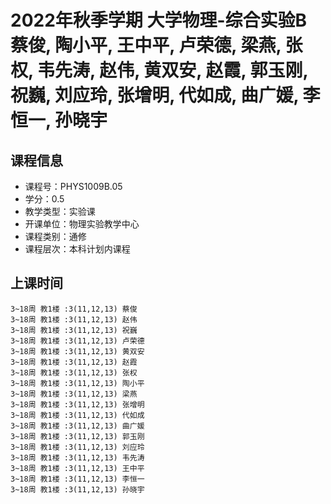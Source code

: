 # 2022年秋季学期 大学物理-综合实验B 蔡俊, 陶小平, 王中平, 卢荣德, 梁燕, 张权, 韦先涛, 赵伟, 黄双安, 赵霞, 郭玉刚, 祝巍, 刘应玲, 张增明, 代如成, 曲广媛, 李恒一, 孙晓宇






## 课程信息

- 课程号：PHYS1009B.05
- 学分：0.5
- 教学类型：实验课
- 开课单位：物理实验教学中心
- 课程类别：通修
- 课程层次：本科计划内课程

## 上课时间

```
3~18周 教1楼 :3(11,12,13) 蔡俊
3~18周 教1楼 :3(11,12,13) 赵伟
3~18周 教1楼 :3(11,12,13) 祝巍
3~18周 教1楼 :3(11,12,13) 卢荣德
3~18周 教1楼 :3(11,12,13) 黄双安
3~18周 教1楼 :3(11,12,13) 赵霞
3~18周 教1楼 :3(11,12,13) 张权
3~18周 教1楼 :3(11,12,13) 陶小平
3~18周 教1楼 :3(11,12,13) 梁燕
3~18周 教1楼 :3(11,12,13) 张增明
3~18周 教1楼 :3(11,12,13) 代如成
3~18周 教1楼 :3(11,12,13) 曲广媛
3~18周 教1楼 :3(11,12,13) 郭玉刚
3~18周 教1楼 :3(11,12,13) 刘应玲
3~18周 教1楼 :3(11,12,13) 韦先涛
3~18周 教1楼 :3(11,12,13) 王中平
3~18周 教1楼 :3(11,12,13) 李恒一
3~18周 教1楼 :3(11,12,13) 孙晓宇
```

